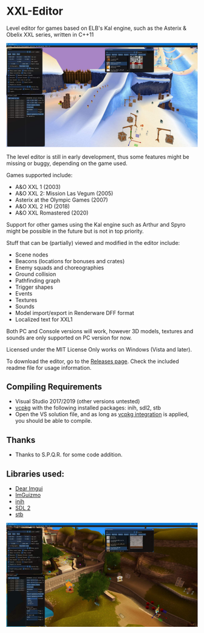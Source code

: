 # XXL-Editor

Level editor for games based on ELB's Kal engine, such as the Asterix & Obelix XXL series, written in C++11

![Screenshot 1](docs/screenshot01.jpg)

The level editor is still in early development, thus some features might be missing or buggy, depending on the game used.

Games supported include:

* A&O XXL 1 (2003)
* A&O XXL 2: Mission Las Vegum (2005)
* Asterix at the Olympic Games (2007)
* A&O XXL 2 HD (2018)
* A&O XXL Romastered (2020)

Support for other games using the Kal engine such as Arthur and Spyro might be possible in the future but is not in top priority.

Stuff that can be (partially) viewed and modified in the editor include:

* Scene nodes
* Beacons (locations for bonuses and crates)
* Enemy squads and choreographies
* Ground collision
* Pathfinding graph
* Trigger shapes
* Events
* Textures
* Sounds
* Model import/export in Renderware DFF format
* Localized text for XXL1

Both PC and Console versions will work, however 3D models, textures and sounds are only supported on PC version for now.

Licensed under the MIT License
Only works on Windows (Vista and later).

To download the editor, go to the [Releases page](https://github.com/AdrienTD/XXL-Editor/releases).
Check the included readme file for usage information.

## Compiling Requirements
* Visual Studio 2017/2019 (other versions untested)
* [vcpkg](https://github.com/Microsoft/vcpkg) with the following installed packages: inih, sdl2, stb
* Open the VS solution file, and as long as [vcpkg integration](https://docs.microsoft.com/en-us/cpp/build/integrate-vcpkg) is applied, you should be able to compile.

## Thanks
* Thanks to S.P.Q.R. for some code addition.

## Libraries used:
* [Dear Imgui](https://github.com/ocornut/imgui)
* [ImGuizmo](https://github.com/CedricGuillemet/ImGuizmo)
* [inih](https://github.com/benhoyt/inih)
* [SDL 2](https://www.libsdl.org)
* [stb](https://github.com/nothings/stb)

![Screenshot 2](docs/screenshot02.jpg)